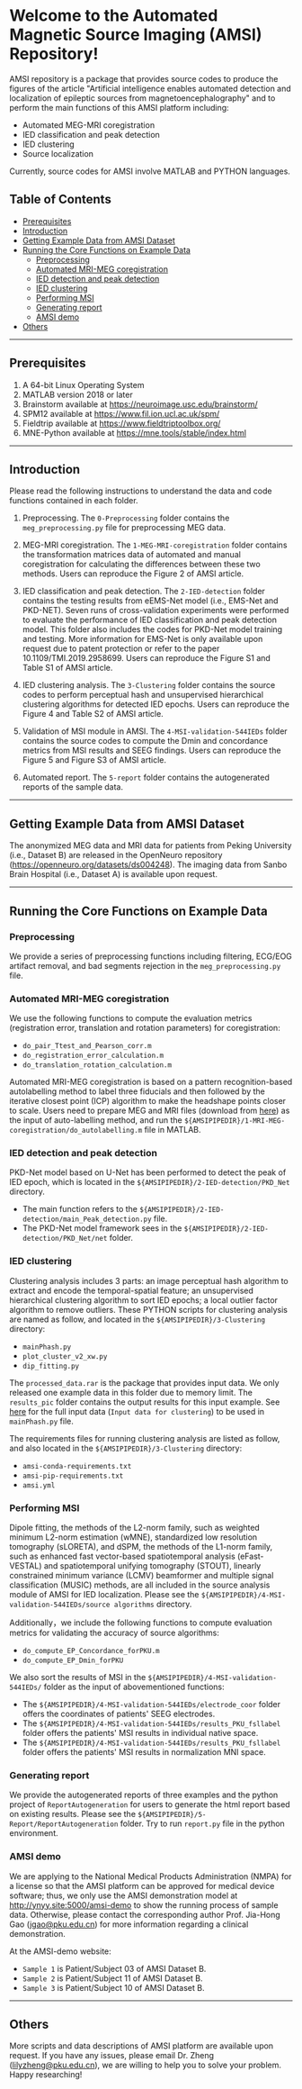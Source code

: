 # Welcome to the Automated Magnetic Source Imaging (AMSI) Repository!

AMSI repository is a package that provides source codes to produce the figures of the article "Artificial intelligence enables automated detection and localization of epileptic sources from magnetoencephalography" and to perform the main functions of this AMSI platform including:

* Automated MEG-MRI coregistration
* IED classification and peak detection
* IED clustering
* Source localization

Currently, source codes for AMSI involve MATLAB and PYTHON languages.

## Table of Contents

* [Prerequisites](#prerequisites)
* [Introduction](#introduction-for-folder)
* [Getting Example Data from AMSI Dataset](#getting-example-data)
* [Running the Core Functions on Example Data](#running-core-functions)
  * [Preprocessing](#Preprocessing)
  * [Automated MRI-MEG coregistration](#Coregistration)
  * [IED detection and peak detection](#IED-DL-model)
  * [IED clustering](#Clustering-analysis)
  * [Performing MSI](#MSI)
  * [Generating report](#The-report)
  * [AMSI demo](#Demo)
* [Others](#Others)

-----

<a id="prerequisites"></a>

## Prerequisites

1. A 64-bit Linux Operating System
2. MATLAB version 2018 or later
3. Brainstorm available at <https://neuroimage.usc.edu/brainstorm/>
4. SPM12 available at <https://www.fil.ion.ucl.ac.uk/spm/>
5. Fieldtrip available at <https://www.fieldtriptoolbox.org/>
6. MNE-Python available at <https://mne.tools/stable/index.html>

-----

<a id="introduction-for-folder"></a>

## Introduction

Please read the following instructions to understand the data and code functions contained in each folder.

1. Preprocessing. The `0-Preprocessing` folder contains the `meg_preprocessing.py` file for preprocessing MEG data.

2. MEG-MRI coregistration. The `1-MEG-MRI-coregistration` folder contains the transformation matrices data of automated and manual coregistration for calculating the differences between these two methods. Users can reproduce the Figure 2 of AMSI article.

3. IED classification and peak detection. The `2-IED-detection` folder contains the testing results from eEMS-Net model (i.e., EMS-Net and PKD-NET). Seven runs of cross-validation experiments were performed to evaluate the performance of IED classification and peak detection model. This folder also includes the codes for PKD-Net model training and testing. More information for EMS-Net is only available upon request due to patent protection or refer to the paper 10.1109/TMI.2019.2958699. Users can reproduce the Figure S1 and Table S1 of AMSI article.

4. IED clustering analysis. The `3-Clustering` folder contains the source codes to perform perceptual hash and unsupervised hierarchical clustering algorithms for detected IED epochs. Users can reproduce the Figure 4 and Table S2 of AMSI article.

5. Validation of MSI module in AMSI. The `4-MSI-validation-544IEDs` folder contains the source codes to compute the Dmin and concordance metrics from MSI results and SEEG findings. Users can reproduce the Figure 5 and Figure S3 of AMSI article.

6. Automated report. The `5-report` folder contains the autogenerated reports of the sample data.

-----

<a id="getting-example-data"></a>

## Getting Example Data from AMSI Dataset

The anonymized MEG data and MRI data for patients from Peking University (i.e., Dataset B) are released in the OpenNeuro repository (<https://openneuro.org/datasets/ds004248>). The imaging data from Sanbo Brain Hospital (i.e., Dataset A) is available upon request.

-----

<a id="running-core-functions"></a>

## Running the Core Functions on Example Data

<a id="Preprocessing"></a>

### Preprocessing

We provide a series of preprocessing functions including filtering, ECG/EOG artifact removal, and bad segments rejection in the `meg_preprocessing.py` file.

<a id="Coregistration"></a>

### Automated MRI-MEG coregistration

We use the following functions to compute the evaluation metrics (registration error, translation and rotation parameters) for coregistration:

* `do_pair_Ttest_and_Pearson_corr.m`
* `do_registration_error_calculation.m`
* `do_translation_rotation_calculation.m`

Automated MRI-MEG coregistration is based on a pattern recognition-based autolabelling method to label three fiducials and then followed by the iterative closest point (ICP) algorithm to make the headshape points closer to scale. Users need to prepare MEG and MRI files (download from [here]) as the input of auto-labelling method, and run the `${AMSIPIPEDIR}/1-MRI-MEG-coregistration/do_autolabelling.m` file in MATLAB.

<a id="IED-DL-model"></a>

### IED detection and peak detection

PKD-Net model based on U-Net has been performed to detect the peak of IED epoch, which is located in the `${AMSIPIPEDIR}/2-IED-detection/PKD_Net` directory.

* The main function refers to the `${AMSIPIPEDIR}/2-IED-detection/main_Peak_detection.py` file.
* The PKD-Net model framework sees in the `${AMSIPIPEDIR}/2-IED-detection/PKD_Net/net` folder.

<a id="Clustering-analysis"></a>

### IED clustering

Clustering analysis includes 3 parts: an image perceptual hash algorithm to extract and encode the temporal-spatial feature; an unsupervised hierarchical clustering algorithm to sort IED epochs; a local outlier factor algorithm to remove outliers.
These PYTHON scripts for clustering analysis are named as follow, and located in the `${AMSIPIPEDIR}/3-Clustering` directory:

* `mainPhash.py`
* `plot_cluster_v2_xw.py`
* `dip_fitting.py`

The `processed_data.rar` is the package that provides input data. We only released one example data in this folder due to memory limit. The `results_pic` folder contains the output results for this input example. See [here] for the full input data (`Input data for clustering`) to be used in `mainPhash.py` file.

The requirements files for running clustering analysis are listed as follow, and also located in the `${AMSIPIPEDIR}/3-Clustering` directory:

* `amsi-conda-requirements.txt`
* `amsi-pip-requirements.txt`
* `amsi.yml`

<a id="MSI"></a>

### Performing MSI

Dipole fitting, the methods of the L2-norm family, such as weighted minimum L2-norm estimation (wMNE), standardized low resolution tomography (sLORETA), and dSPM, the methods of the L1-norm family, such as enhanced fast vector-based spatiotemporal analysis (eFast-VESTAL) and spatiotemporal unifying tomography (STOUT), linearly constrained minimum variance (LCMV) beamformer and multiple signal classification (MUSIC) methods, are all included in the source analysis module of AMSI for IED localization. Please see the `${AMSIPIPEDIR}/4-MSI-validation-544IEDs/source algorithms` directory.

Additionally，we include the following functions to compute evaluation metrics for validating the accuracy of source algorithms:

* `do_compute_EP_Concordance_forPKU.m`
* `do_compute_EP_Dmin_forPKU`

We also sort the results of MSI in the `${AMSIPIPEDIR}/4-MSI-validation-544IEDs/` folder as the input of abovementioned functions:

* The `${AMSIPIPEDIR}/4-MSI-validation-544IEDs/electrode_coor` folder offers the coordinates of patients' SEEG electrodes.
* The `${AMSIPIPEDIR}/4-MSI-validation-544IEDs/results_PKU_fsllabel` folder offers the patients' MSI results in individual native space.
* The `${AMSIPIPEDIR}/4-MSI-validation-544IEDs/results_PKU_fsllabel` folder offers the patients' MSI results in normalization MNI space.

<a id="The-report"></a>

### Generating report

We provide the autogenerated reports of three examples and the python project of `ReportAutogeneration` for users to generate the html report based on existing results. Please see the `${AMSIPIPEDIR}/5-Report/ReportAutogeneration` folder. Try to run `report.py` file in the python environment.

<a id="Demo"></a>

### AMSI demo

We are applying to the National Medical Products Administration (NMPA) for a license so that the AMSI platform can be approved for medical device software; thus, we only use the AMSI demonstration model at http://ynyy.site:5000/amsi-demo to show the running process of sample data. Otherwise, please contact the corresponding author Prof. Jia-Hong Gao (jgao@pku.edu.cn) for more information regarding a clinical demonstration.

At the AMSI-demo website:

* `Sample 1` is Patient/Subject 03 of AMSI Dataset B.
* `Sample 2` is Patient/Subject 11 of AMSI Dataset B.
* `Sample 3` is Patient/Subject 10 of AMSI Dataset B.

-----

<a id="Others"></a>

## Others

More scripts and data descriptions of AMSI platform are available upon request. If you have any issues, please email Dr. Zheng (lilyzheng@pku.edu.cn), we are willing to help you to solve your problem.
Happy researching!

[here]: https://openneuro.org/datasets/ds004248
